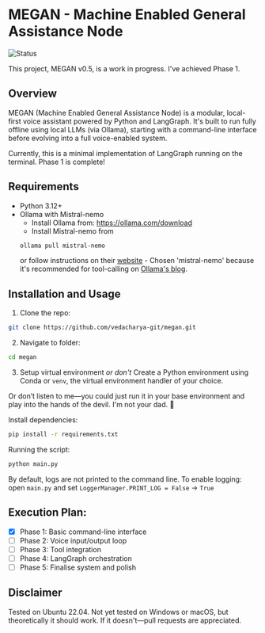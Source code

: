 # MEGAN - Machine Enabled General Assistance Node
![Status](https://img.shields.io/badge/status-in%20progress-yellow)

This project, MEGAN v0.5, is a work in progress. I've achieved Phase 1.

## Overview
MEGAN (Machine Enabled General Assistance Node) is a modular, local-first voice assistant powered by Python and LangGraph. It's built to run fully offline using local LLMs (via Ollama), starting with a command-line interface before evolving into a full voice-enabled system.

Currently, this is a minimal implementation of LangGraph running on the terminal. Phase 1 is complete!

## Requirements
- Python 3.12+
- Ollama with Mistral-nemo
    - Install Ollama from: https://ollama.com/download
    - Install Mistral-nemo from
    ```bash
    ollama pull mistral-nemo
    ```
    or follow instructions on their [website](https://ollama.com/library/mistral-nemo)
        - Chosen 'mistral-nemo' because it's recommended for tool-calling on [Ollama's blog](https://ollama.com/blog/tool-support).

## Installation and Usage
1. Clone the repo:
```bash
git clone https://github.com/vedacharya-git/megan.git
```

2. Navigate to folder:
```bash
cd megan
```

3. Setup virtual environment *or don't*
Create a Python environment using Conda or `venv`, the virtual environment handler of your choice.

Or don’t listen to me—you could just run it in your base environment and play into the hands of the devil. I'm not your dad. 🙂

Install dependencies:
```bash
pip install -r requirements.txt
```

Running the script:
```bash
python main.py
```
By default, logs are not printed to the command line.
To enable logging: open `main.py` and set
`LoggerManager.PRINT_LOG = False` → `True`

## Execution Plan:
- [x] Phase 1: Basic command-line interface
- [ ] Phase 2: Voice input/output loop
- [ ] Phase 3: Tool integration
- [ ] Phase 4: LangGraph orchestration
- [ ] Phase 5: Finalise system and polish

## Disclaimer
Tested on Ubuntu 22.04. Not yet tested on Windows or macOS, but theoretically it should work.
If it doesn't—pull requests are appreciated.